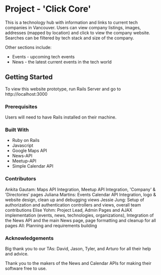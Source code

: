 # Project - 'Click Core'

This is a technology hub with information and links to current tech companies in Vancouver. 
Users can view company listings, images, addresses (mapped by location) and click to view
the company website. Searches can be filtered by tech stack and size of the company. 

Other sections include: 
* Events - upcoming tech events
* News - the latest current events in the tech world

## Getting Started

To view this website prototype, run Rails Server and go to http://localhost:3000

### Prerequisites

Users will need to have Rails installed on their machine. 

### Built With
* Ruby on Rails
* Javascript
* Google Maps API
* News-API
* Meetup-API
* Simple Calendar API

### Contributors

Ankita Gautam: Maps API Integration, Meetup API Integration, 'Company' & 'Directories' pages
Juliana Martins: Events Calendar API Integration, logo & website design, clean up and
debugging views
Jessie Jung: Setup of authorization and authentication controllers and views, overall team 
contributions 
Elise Yohm: Project Lead, Admin Pages and AJAX implementation (events, news, technologies, organizations), Integration of the News API and the main News page, page formatting and cleanup for all pages
All: Planning and requirements building

### Acknowledgements

Big thank you to our TAs: David, Jason, Tyler, and Arturo for all their help and advice. 

Thank you to the makers of the News and Calendar APIs for making their software free to use. 


